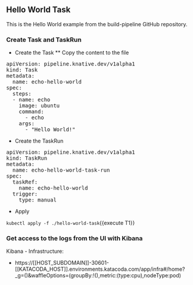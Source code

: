## Hello World Task

This is the Hello World example from the build-pipeline GitHub repository.

### Create Task and TaskRun

* Create the Task
** Copy the content to the file
<pre class="file" data-filename="./hello-world-task/01-task.yaml" data-target="replace">
apiVersion: pipeline.knative.dev/v1alpha1
kind: Task
metadata:
  name: echo-hello-world
spec:
  steps:
  - name: echo
    image: ubuntu
    command:
      - echo
    args:
      - "Hello World!"
</pre>

* Create the TaskRun

<pre class="file" data-filename="./hello-world-task/02-task-run.yaml" data-target="replace">
apiVersion: pipeline.knative.dev/v1alpha1
kind: TaskRun
metadata:
  name: echo-hello-world-task-run
spec:
  taskRef:
    name: echo-hello-world
  trigger:
    type: manual
</pre>

* Apply 

`kubectl apply -f ./hello-world-task`{{execute T1}}

### Get access to the logs from the UI with Kibana

Kibana - Infrastructure:
* https://[[HOST_SUBDOMAIN]]-30601-[[KATACODA_HOST]].environments.katacoda.com/app/infra#/home?_g=()&waffleOptions=(groupBy:!(),metric:(type:cpu),nodeType:pod)
